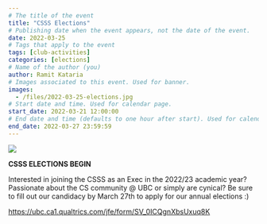 ```yaml
---
# The title of the event
title: "CSSS Elections"
# Publishing date when the event appears, not the date of the event.
date: 2022-03-25
# Tags that apply to the event
tags: [club-activities]
categories: [elections]
# Name of the author (you)
author: Ramit Kataria
# Images associated to this event. Used for banner.
images:
  - /files/2022-03-25-elections.jpg
# Start date and time. Used for calendar page.
start_date: 2022-03-21 12:00:00
# End date and time (defaults to one hour after start). Used for calendar page.
end_date: 2022-03-27 23:59:59
---
```


![](/files/2022-03-25-elections.jpg)

**CSSS ELECTIONS BEGIN**  

Interested in joining the CSSS as an Exec in the 2022/23 academic year? Passionate about the CS community @ UBC or simply are cynical? Be sure to fill out our candidacy by March 27th to apply for our annual elections :)

<!-- Feel free to message me if you have any questions about the positions too! -->

https://ubc.ca1.qualtrics.com/jfe/form/SV_0ICQgnXbsUxuq8K

